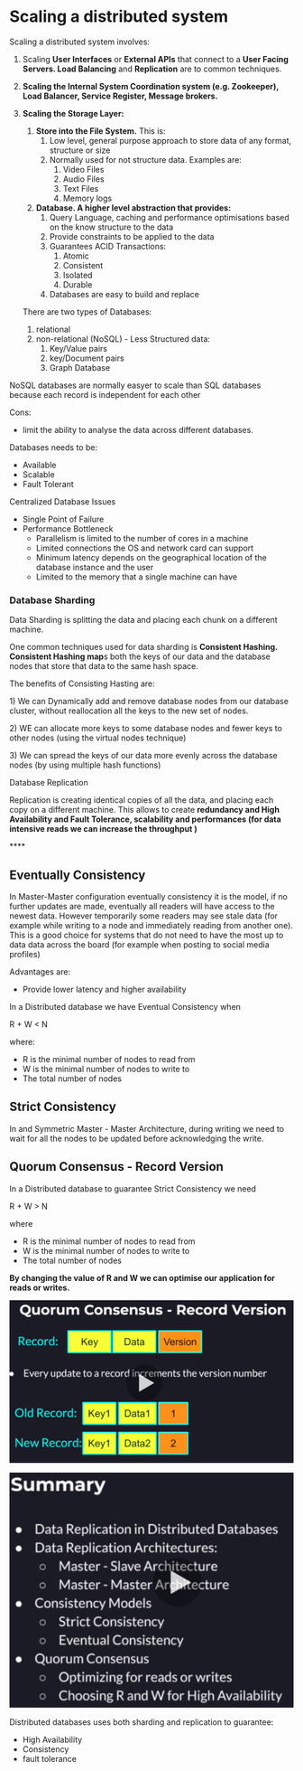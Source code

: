 # Scaling a distributed system

Scaling a distributed system involves:

1. Scaling **User Interfaces** or **External APIs** that connect to a **User Facing Servers. Load Balancing** and **Replication** are to common techniques.
2. **Scaling the Internal System Coordination system (e.g. Zookeeper), Load Balancer, Service Register, Message brokers.**
3.  **Scaling the Storage Layer:**

    1. **Store into the File System.** This is:
       1. Low level, general purpose approach to store data of any format, structure or size
       2. Normally used for not structure data. Examples are:
          1. Video Files
          2. Audio Files
          3. Text Files
          4. Memory logs
    2. **Database. A higher level abstraction that provides:**
       1. Query Language, caching and performance optimisations based on the know structure to the data
       2. Provide constraints to be applied to the data
       3. Guarantees ACID Transactions:
          1. Atomic
          2. Consistent
          3. Isolated
          4. Durable
       4. Databases are easy to build and replace

    There are two types of Databases:

    1. relational
    2. non-relational (NoSQL) - Less Structured data:
       1. Key/Value pairs
       2. key/Document pairs
       3. Graph Database

NoSQL databases are normally easyer to scale than SQL databases because each record is independent for each other

Cons:

* limit the ability to analyse the data across different databases.

Databases needs to be:

* Available
* Scalable
* Fault Tolerant

Centralized Database Issues

* Single Point of Failure
* Performance Bottleneck
  * Parallelism is limited to the number of cores in a machine
  * Limited connections the OS and network card can support
  * Minimum latency depends on the geographical location of the database instance and the user
  * Limited to the memory that a single machine can have

### Database Sharding

Data Sharding is splitting the data and placing each chunk on a different machine.

One common techniques used for data sharding is **Consistent Hashing. Consistent Hashing map**s both the keys of our data and the database nodes that store that data to the same hash space.

The benefits of Consisting Hasting are:

1\) We can Dynamically add and remove database nodes from our database cluster, without reallocation all the keys to the new set of nodes.

2\) WE can allocate more keys to some database nodes and fewer keys to other nodes (using the virtual nodes technique)

3\) We can spread the keys of our data more evenly across the database nodes (by using multiple hash functions)

Database Replication

Replication is creating identical copies of all the data, and placing each copy on a different machine. This allows to create **redundancy and High Availability and Fault Tolerance, scalability and performances (for data intensive reads we can increase the throughput )**

\*\*\*\*

## Eventually Consistency

In Master-Master configuration eventually consistency it is the model, if no further updates are made, eventually all readers will have access to the newest data. However temporarily some readers may see stale data (for example while writing to a node and immediately reading from another one). This is a good choice for systems that do not need to have the most up to data data across the board (for example when posting to social media profiles)

Advantages are:

* Provide lower latency and higher availability

In a Distributed database we have Eventual Consistency when

R + W < N

where:

* R is the minimal number of nodes to read from
* W is the minimal number of nodes to write to
* The total number of nodes

## Strict Consistency

In and Symmetric Master - Master Architecture, during writing we need to wait for all the nodes to be updated before acknowledging the write.

## Quorum Consensus - Record Version

In a Distributed database to guarantee Strict Consistency we need

R + W > N

where

* R is the minimal number of nodes to read from
* W is the minimal number of nodes to write to
* The total number of nodes

**By changing the value of R and W we can optimise our application for reads or writes.**

![](<../../../.gitbook/assets/image (15) (1) (1) (1).png>)

![](<../../../.gitbook/assets/image (17) (1) (1).png>)

Distributed databases uses both sharding and replication to guarantee:

* High Availability
* Consistency
* fault tolerance
